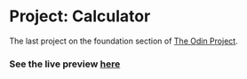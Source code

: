 # Project: Calculator

The last project on the foundation section of [The Odin Project](https://www.theodinproject.com/lessons/foundations-calculator).

### See the live preview [here](https://yisaaaa.github.io/Calculator/)
